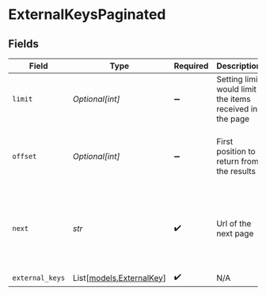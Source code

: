# ExternalKeysPaginated


## Fields

| Field                                                                                                                         | Type                                                                                                                          | Required                                                                                                                      | Description                                                                                                                   | Example                                                                                                                       |
| ----------------------------------------------------------------------------------------------------------------------------- | ----------------------------------------------------------------------------------------------------------------------------- | ----------------------------------------------------------------------------------------------------------------------------- | ----------------------------------------------------------------------------------------------------------------------------- | ----------------------------------------------------------------------------------------------------------------------------- |
| `limit`                                                                                                                       | *Optional[int]*                                                                                                               | :heavy_minus_sign:                                                                                                            | Setting limit would limit the items received in the page                                                                      | {<br/>"summary": "Limit page size to 10",<br/>"value": 10<br/>}                                                               |
| `offset`                                                                                                                      | *Optional[int]*                                                                                                               | :heavy_minus_sign:                                                                                                            | First position to return from the results                                                                                     | {<br/>"summary": "Sets the first position to return from the results to 0",<br/>"value": 0<br/>}                              |
| `next`                                                                                                                        | *str*                                                                                                                         | :heavy_check_mark:                                                                                                            | Url of the next page                                                                                                          | {<br/>"summary": "Next url will retrieve results with limit 10 and offset 5",<br/>"value": "\u003curl\u003e?limit=10\u0026offset=5"<br/>} |
| `external_keys`                                                                                                               | List[[models.ExternalKey](../models/externalkey.md)]                                                                          | :heavy_check_mark:                                                                                                            | N/A                                                                                                                           |                                                                                                                               |